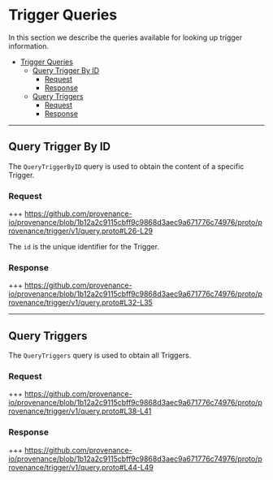 <!--
order: 4
-->

# Trigger Queries
In this section we describe the queries available for looking up trigger information.

<!-- TOC 3 -->
- [Trigger Queries](#trigger-queries)
  - [Query Trigger By ID](#query-trigger-by-id)
    - [Request](#request)
    - [Response](#response)
  - [Query Triggers](#query-triggers)
    - [Request](#request-1)
    - [Response](#response-1)


---
## Query Trigger By ID
The `QueryTriggerByID` query is used to obtain the content of a specific Trigger.

### Request
+++ https://github.com/provenance-io/provenance/blob/1b12a2c9115cbff9c9868d3aec9a671776c74976/proto/provenance/trigger/v1/query.proto#L26-L29

The `id` is the unique identifier for the Trigger.

### Response
+++ https://github.com/provenance-io/provenance/blob/1b12a2c9115cbff9c9868d3aec9a671776c74976/proto/provenance/trigger/v1/query.proto#L32-L35


---
## Query Triggers
The `QueryTriggers` query is used to obtain all Triggers.

### Request
+++ https://github.com/provenance-io/provenance/blob/1b12a2c9115cbff9c9868d3aec9a671776c74976/proto/provenance/trigger/v1/query.proto#L38-L41

### Response
+++ https://github.com/provenance-io/provenance/blob/1b12a2c9115cbff9c9868d3aec9a671776c74976/proto/provenance/trigger/v1/query.proto#L44-L49
